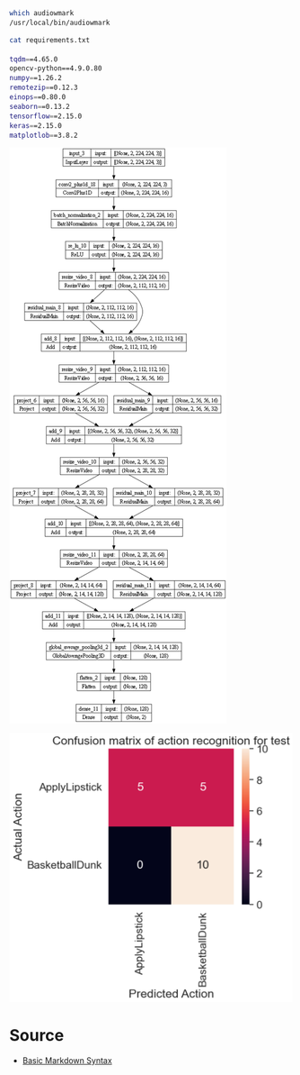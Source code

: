 ```bash
which audiowmark  
/usr/local/bin/audiowmark
```

```bash
cat requirements.txt  

tqdm==4.65.0
opencv-python==4.9.0.80
numpy==1.26.2
remotezip==0.12.3
einops==0.80.0
seaborn==0.13.2
tensorflow==2.15.0
keras==2.15.0
matplotlob==3.8.2
```


![](https://raw.githubusercontent.com/unton3ton/audiowmark/master/AudioAnal/AVIdeoclassificator/modelvideoclass.png)

![](https://raw.githubusercontent.com/unton3ton/audiowmark/master/AudioAnal/AVIdeoclassificator/mtrx-video2class-test.PNG)

# Source

* [Basic Markdown Syntax](https://www.graef.io/basic-markdown-syntax/#9-code)

